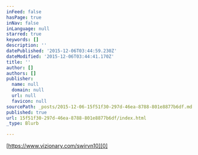 ```yaml
---
inFeed: false
hasPage: true
inNav: false
inLanguage: null
starred: true
keywords: []
description: ''
datePublished: '2015-12-06T03:44:59.230Z'
dateModified: '2015-12-06T03:44:41.170Z'
title: ''
author: []
authors: []
publisher:
  name: null
  domain: null
  url: null
  favicon: null
sourcePath: _posts/2015-12-06-15f51f30-297d-46ea-8788-801e8877b6df.md
published: true
url: 15f51f30-297d-46ea-8788-801e8877b6df/index.html
_type: Blurb

---
```

[https://www.vizionary.com/swirvn10][0]

[0]: https://www.vizionary.com/swirvn10